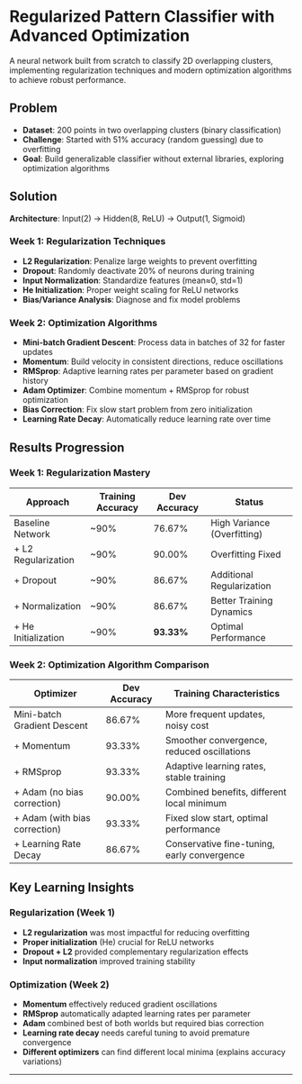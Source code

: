 # Regularized Pattern Classifier with Advanced Optimization

A neural network built from scratch to classify 2D overlapping clusters, implementing regularization techniques and modern optimization algorithms to achieve robust performance.

## Problem

- **Dataset**: 200 points in two overlapping clusters (binary classification)
- **Challenge**: Started with 51% accuracy (random guessing) due to overfitting
- **Goal**: Build generalizable classifier without external libraries, exploring optimization algorithms

## Solution

**Architecture**: Input(2) → Hidden(8, ReLU) → Output(1, Sigmoid)

### Week 1: Regularization Techniques

- **L2 Regularization**: Penalize large weights to prevent overfitting
- **Dropout**: Randomly deactivate 20% of neurons during training
- **Input Normalization**: Standardize features (mean≈0, std=1)
- **He Initialization**: Proper weight scaling for ReLU networks
- **Bias/Variance Analysis**: Diagnose and fix model problems

### Week 2: Optimization Algorithms

- **Mini-batch Gradient Descent**: Process data in batches of 32 for faster updates
- **Momentum**: Build velocity in consistent directions, reduce oscillations
- **RMSprop**: Adaptive learning rates per parameter based on gradient history
- **Adam Optimizer**: Combine momentum + RMSprop for robust optimization
- **Bias Correction**: Fix slow start problem from zero initialization
- **Learning Rate Decay**: Automatically reduce learning rate over time

## Results Progression

### Week 1: Regularization Mastery

| Approach            | Training Accuracy | Dev Accuracy | Status                      |
| ------------------- | ----------------- | ------------ | --------------------------- |
| Baseline Network    | ~90%              | 76.67%       | High Variance (Overfitting) |
| + L2 Regularization | ~90%              | 90.00%       | Overfitting Fixed           |
| + Dropout           | ~90%              | 86.67%       | Additional Regularization   |
| + Normalization     | ~90%              | 86.67%       | Better Training Dynamics    |
| + He Initialization | ~90%              | **93.33%**   | Optimal Performance         |

### Week 2: Optimization Algorithm Comparison

| Optimizer                     | Dev Accuracy | Training Characteristics                    |
| ----------------------------- | ------------ | ------------------------------------------- |
| Mini-batch Gradient Descent   | 86.67%       | More frequent updates, noisy cost           |
| + Momentum                    | 93.33%       | Smoother convergence, reduced oscillations  |
| + RMSprop                     | 93.33%       | Adaptive learning rates, stable training    |
| + Adam (no bias correction)   | 90.00%       | Combined benefits, different local minimum  |
| + Adam (with bias correction) | 93.33%       | Fixed slow start, optimal performance       |
| + Learning Rate Decay         | 86.67%       | Conservative fine-tuning, early convergence |

## Key Learning Insights

### Regularization (Week 1)

- **L2 regularization** was most impactful for reducing overfitting
- **Proper initialization** (He) crucial for ReLU networks
- **Dropout + L2** provided complementary regularization effects
- **Input normalization** improved training stability

### Optimization (Week 2)

- **Momentum** effectively reduced gradient oscillations
- **RMSprop** automatically adapted learning rates per parameter
- **Adam** combined best of both worlds but required bias correction
- **Learning rate decay** needs careful tuning to avoid premature convergence
- **Different optimizers** can find different local minima (explains accuracy variations)

---
